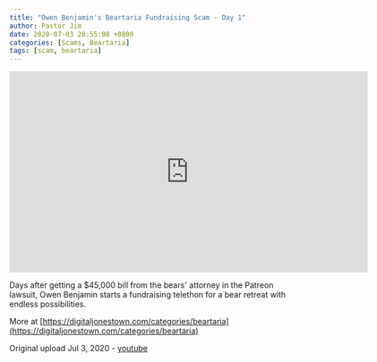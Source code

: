 ```yaml
---
title: "Owen Benjamin's Beartaria Fundraising Scam - Day 1"
author: Pastor Jim
date: 2020-07-03 20:55:00 +0800
categories: [Scams, Beartaria]
tags: [scam, beartaria]
---
```


<iframe width="640" height="360" scrolling="no" frameborder="0" style="border: none;" src="https://www.bitchute.com/embed/AroieIEiRzjc/"></iframe>

Days after getting a $45,000 bill from the bears' attorney in the Patreon lawsuit, Owen Benjamin starts a fundraising telethon for a bear retreat with endless possibilities.

More at [https://digitaljonestown.com/categories/beartaria](https://digitaljonestown.com/categories/beartaria)

Original upload Jul 3, 2020 - [youtube](https://youtu.be/nGfeAir5lVk)



